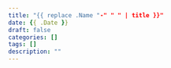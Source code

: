 ```yaml
---
title: "{{ replace .Name "-" " " | title }}"
date: {{ .Date }}
draft: false
categories: []
tags: []
description: ""
---
```

